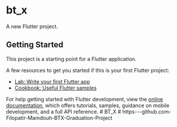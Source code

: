 # bt_x

A new Flutter project.

## Getting Started

This project is a starting point for a Flutter application.

A few resources to get you started if this is your first Flutter project:

- [Lab: Write your first Flutter app](https://docs.flutter.dev/get-started/codelab)
- [Cookbook: Useful Flutter samples](https://docs.flutter.dev/cookbook)

For help getting started with Flutter development, view the
[online documentation](https://docs.flutter.dev/), which offers tutorials,
samples, guidance on mobile development, and a full API reference.
#   B T _ X  
 #   h t t p s - - - g i t h u b . c o m - F i l o p a t i r - M a m d o u h - B T X - G r a d u a t i o n - P r o j e c t  
 